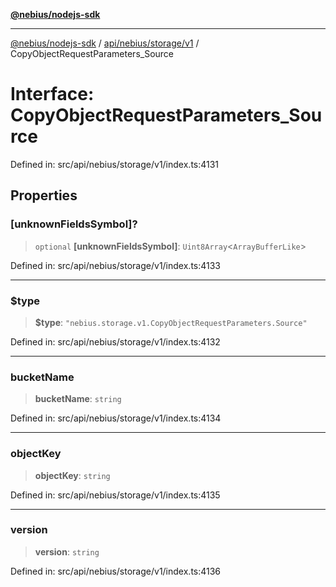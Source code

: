 [**@nebius/nodejs-sdk**](../../../../../README.md)

---

[@nebius/nodejs-sdk](../../../../../README.md) / [api/nebius/storage/v1](../README.md) / CopyObjectRequestParameters_Source

# Interface: CopyObjectRequestParameters_Source

Defined in: src/api/nebius/storage/v1/index.ts:4131

## Properties

### \[unknownFieldsSymbol\]?

> `optional` **\[unknownFieldsSymbol\]**: `Uint8Array`\<`ArrayBufferLike`\>

Defined in: src/api/nebius/storage/v1/index.ts:4133

---

### $type

> **$type**: `"nebius.storage.v1.CopyObjectRequestParameters.Source"`

Defined in: src/api/nebius/storage/v1/index.ts:4132

---

### bucketName

> **bucketName**: `string`

Defined in: src/api/nebius/storage/v1/index.ts:4134

---

### objectKey

> **objectKey**: `string`

Defined in: src/api/nebius/storage/v1/index.ts:4135

---

### version

> **version**: `string`

Defined in: src/api/nebius/storage/v1/index.ts:4136

